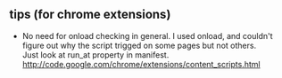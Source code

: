 tips (for chrome extensions)
----------------------------

* No need for onload checking in general. I used onload, and couldn't figure out why the script trigged on some pages but not others.    
Just look at run\_at property in manifest. http://code.google.com/chrome/extensions/content_scripts.html
